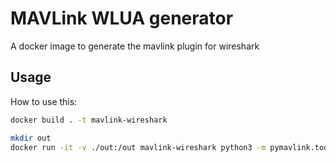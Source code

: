 # MAVLink WLUA generator

A docker image to generate the mavlink plugin for wireshark

## Usage
How to use this:
```bash
docker build . -t mavlink-wireshark

mkdir out
docker run -it -v ./out:/out mavlink-wireshark python3 -m pymavlink.tools.mavgen --lang=WLua --wire-protocol=2.0 --output=/out/mavlink_2_common message_definitions/v1.0/common.xml
```